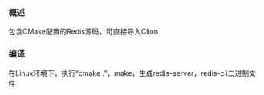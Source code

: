 ### 概述

包含CMake配置的Redis源码，可直接导入Clion



### 编译

在Linux环境下，执行“cmake .”，make，生成redis-server，redis-cli二进制文件